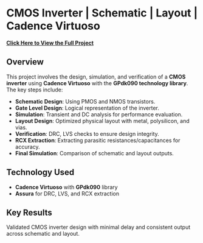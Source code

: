 # CMOS Inverter | Schematic | Layout | Cadence Virtuoso
[**Click Here to View the Full Project**](https://github.com/bipriti/CMOS_Inverter_Cadence-Virtuoso/blob/main/Cmos_Inverter_Project.pdf)

## Overview
This project involves the design, simulation, and verification of a **CMOS inverter** using **Cadence Virtuoso** with the **GPdk090 technology library**. The key steps include:

- **Schematic Design**: Using PMOS and NMOS transistors.
- **Gate Level Design**: Logical representation of the inverter.
- **Simulation**: Transient and DC analysis for performance evaluation.
- **Layout Design**: Optimized physical layout with metal, polysilicon, and vias.
- **Verification**: DRC, LVS checks to ensure design integrity.
- **RCX Extraction**: Extracting parasitic resistances/capacitances for accuracy.
- **Final Simulation**: Comparison of schematic and layout outputs.

## Technology Used
- **Cadence Virtuoso** with **GPdk090** library
- **Assura** for DRC, LVS, and RCX extraction

## Key Results
Validated CMOS inverter design with minimal delay and consistent output across schematic and layout.
